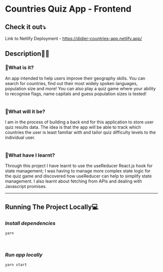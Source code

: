 # <b>Countries Quiz App - Frontend</b>

## <b>Check it out⤵️</b>

Link to Netlify Deployment - https://didier-countries-app.netlify.app/  

## <b>Description✍🏾</b>

### <b>💭What is it?</b>

An app intended to help users improve their geography skills. You can search for countries, find out their most widely spoken languages, population size and more! You can also play a quiz game where your ability to recognise flags, name capitals and guess population sizes is tested!
<br/><br/>

### <b>💭What will it be?</b>

I am in the process of building a back end for this application to store user quiz results data. The idea is that the app will be able to track which countries the user is least familiar with and tailor quiz difficulty levels to the individual user.
<br/><br/>

### <b>💭What have I learnt?</b>

Through this project I have learnt to use the useReducer React.js hook for state management; I was having to manage more complex state logic for the quiz game and discovered how useReducer can help to simplify state management. I also learnt about fetching from APIs and dealing with Javascript promises.
<hr />

## <b>Running The Project Locally💻</b>

### <b><i>Install dependencies</i></b>

```
yarn
```

<br/>

### <b><i>Run app locally</i></b>

```
yarn start
```
